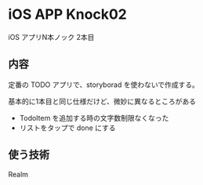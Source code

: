 # iOS APP Knock02

iOS アプリN本ノック 2本目

## 内容
定番の TODO アプリで、storyborad を使わないで作成する。

基本的に1本目と同じ仕様だけど、微妙に異なるところがある

* TodoItem を追加する時の文字数制限なくなった
* リストをタップで done にする

## 使う技術
Realm

